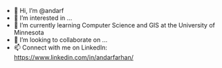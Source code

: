 - 👋 Hi, I’m @andarf
- 👀 I’m interested in ...
- 🌱 I’m currently learning Computer Science and GIS at the University of Minnesota
- 💞️ I’m looking to collaborate on ...
- 📫 Connect with me on LinkedIn: https://www.linkedin.com/in/andarfarhan/ 

<!---
andarf/andarf is a ✨ special ✨ repository because its `README.md` (this file) appears on your GitHub profile.
You can click the Preview link to take a look at your changes.
--->
